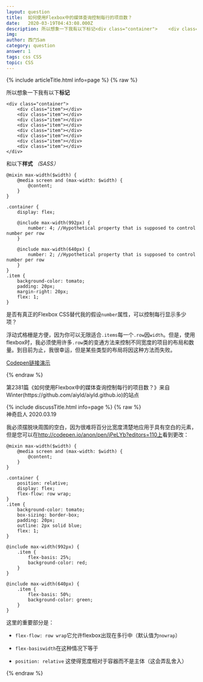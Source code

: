 ```yaml
---
layout: question
title:  如何使用Flexbox中的媒体查询控制每行的项目数？
date:   2020-03-19T04:43:08.000Z
description: 所以想象一下我有以下标记<div class="container">    <div class="item"></div>    <div c...
img: 
author: 西门Sam
category: question
answer: 1
tags: css CSS
topic: CSS
---
```

<div class="article-root">
  <div class="article">
    {% include articleTitle.html info=page %}
    {% raw %}
    <div class="article-content"><p><font style="vertical-align: inherit;"><font style="vertical-align: inherit;">所以想象一下我有以下</font></font><strong><font style="vertical-align: inherit;"><font style="vertical-align: inherit;">标记</font></font></strong></p>

<pre><code>&lt;div class="container"&gt;<font></font>
    &lt;div class="item"&gt;&lt;/div&gt;<font></font>
    &lt;div class="item"&gt;&lt;/div&gt;<font></font>
    &lt;div class="item"&gt;&lt;/div&gt;<font></font>
    &lt;div class="item"&gt;&lt;/div&gt;<font></font>
    &lt;div class="item"&gt;&lt;/div&gt;<font></font>
    &lt;div class="item"&gt;&lt;/div&gt;<font></font>
    &lt;div class="item"&gt;&lt;/div&gt;<font></font>
    &lt;div class="item"&gt;&lt;/div&gt;<font></font>
&lt;/div&gt;<font></font>
</code></pre>

<p><font style="vertical-align: inherit;"><font style="vertical-align: inherit;">和以下</font></font><strong><font style="vertical-align: inherit;"><font style="vertical-align: inherit;">样式</font></font></strong> <em><font style="vertical-align: inherit;"><font style="vertical-align: inherit;">（SASS）</font></font></em></p>

<pre><code>@mixin max-width($width) {<font></font>
    @media screen and (max-width: $width) {<font></font>
        @content;<font></font>
    }<font></font>
}<font></font>
<font></font>
.container {<font></font>
    display: flex;<font></font>
<font></font>
    @include max-width(992px) {<font></font>
        number: 4; //Hypothetical property that is supposed to control number per row<font></font>
    }<font></font>
<font></font>
    @include max-width(640px) {<font></font>
        number: 2; //Hypothetical property that is supposed to control number per row<font></font>
    }<font></font>
}<font></font>
.item {<font></font>
    background-color: tomato;<font></font>
    padding: 20px;<font></font>
    margin-right: 20px;<font></font>
    flex: 1;<font></font>
}<font></font>
</code></pre>

<p><font style="vertical-align: inherit;"><font style="vertical-align: inherit;">是否有真正的Flexbox CSS替代我的假设</font></font><code>number</code><font style="vertical-align: inherit;"><font style="vertical-align: inherit;">属性，可以控制每行显示多少项？</font></font></p>

<p><font style="vertical-align: inherit;"><font style="vertical-align: inherit;">浮动式格栅是方便，因为你可以无限适合</font></font><code>.items</code><font style="vertical-align: inherit;"><font style="vertical-align: inherit;">每一个</font></font><code>.row</code><font style="vertical-align: inherit;"><font style="vertical-align: inherit;">因</font></font><code>width</code><font style="vertical-align: inherit;"><font style="vertical-align: inherit;">。</font><font style="vertical-align: inherit;">但是，使用flexbox时，我必须使用许多</font></font><code>.row</code><font style="vertical-align: inherit;"><font style="vertical-align: inherit;">类的</font><font style="vertical-align: inherit;">变通方法</font><font style="vertical-align: inherit;">来控制不同宽度的项目的布局和数量。</font><font style="vertical-align: inherit;">到目前为止，我很幸运，但是某些类型的布局将因这种方法而失败。</font></font></p>

<p><a href="http://codepen.io/knitevision1/pen/yNRozO?editors=110" rel="noreferrer"><font style="vertical-align: inherit;"><font style="vertical-align: inherit;">Codepen链接演示</font></font></a></p></div>
    {% endraw %}
  </div>
  <p class="winter_mark">第2381篇《如何使用Flexbox中的媒体查询控制每行的项目数？》来自Winter(https://github.com/aiyld/aiyld.github.io)的站点</p>
  <div class="discuss-wrapper">
    {% include discussTitle.html info=page %}
    {% raw %}
    <div class="discuss-item">
        <div class="discuss-parent">
          <div class="discuss-meta">
            <span class="discuss-user">神奇启人</span>
            <span class="discuss-time">2020.03.19</span>
          </div>
          <div class="discuss-comment"><p><font style="vertical-align: inherit;"><font style="vertical-align: inherit;">我必须摆脱块周围的空白，因为很难将百分比宽度清楚地应用于具有空白的元素，但是您可以在</font></font><a href="http://codepen.io/anon/pen/jPeLYb?editors=110"><font style="vertical-align: inherit;"><font style="vertical-align: inherit;">http://codepen.io/anon/pen/jPeLYb?editors=110上</font></font></a><font style="vertical-align: inherit;"><font style="vertical-align: inherit;">看到更改</font><font style="vertical-align: inherit;">：</font></font></p>

<pre><code>@mixin max-width($width) {<font></font>
    @media screen and (max-width: $width) {<font></font>
        @content;<font></font>
    }<font></font>
}<font></font>
<font></font>
.container {<font></font>
    position: relative;<font></font>
    display: flex;<font></font>
    flex-flow: row wrap;<font></font>
}<font></font>
.item {<font></font>
    background-color: tomato;<font></font>
    box-sizing: border-box;<font></font>
    padding: 20px;<font></font>
    outline: 2px solid blue;<font></font>
    flex: 1;<font></font>
}<font></font>
<font></font>
@include max-width(992px) {<font></font>
    .item {<font></font>
        flex-basis: 25%;<font></font>
        background-color: red;<font></font>
    }<font></font>
}<font></font>
<font></font>
@include max-width(640px) {<font></font>
    .item {<font></font>
        flex-basis: 50%;<font></font>
        background-color: green;<font></font>
    }<font></font>
}<font></font>
</code></pre>

<p><font style="vertical-align: inherit;"><font style="vertical-align: inherit;">这里的重要部分是：</font></font></p>

<ul>
<li><p><code>flex-flow: row wrap</code><font style="vertical-align: inherit;"><font style="vertical-align: inherit;">它允许flexbox出现在多行中（默认值为</font></font><code>nowrap</code><font style="vertical-align: inherit;"><font style="vertical-align: inherit;">）</font></font></p></li>
<li><p><code>flex-basis</code><font style="vertical-align: inherit;"></font><code>width</code><font style="vertical-align: inherit;"><font style="vertical-align: inherit;">在这种情况下</font><font style="vertical-align: inherit;">等于</font></font></p></li>
<li><p><code>position: relative</code><font style="vertical-align: inherit;"><font style="vertical-align: inherit;"> 这使得宽度相对于容器而不是主体（这会弄乱舍入）</font></font></p></li>
</ul></div>
        </div></div>
    {% endraw %}
  </div>
<div>
